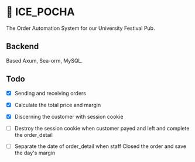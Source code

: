 # 🧊 ICE_POCHA

The Order Automation System for our University Festival Pub.

## Backend
Based Axum, Sea-orm, MySQL.

## Todo
- [x] Sending and receiving orders
- [x] Calculate the total price and margin
- [x] Discerning the customer with session cookie
- [ ] Destroy the session cookie when customer payed and left and complete the order_detail
- [ ] Separate the date of order_detail when staff Closed the order and save the day's margin

